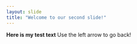 ```yaml
---
layout: slide
title: "Welcome to our second slide!"
---
```

**Here is my test text**
Use the left arrow to go back!
